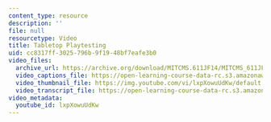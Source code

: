 ```yaml
---
content_type: resource
description: ''
file: null
resourcetype: Video
title: Tabletop Playtesting
uid: cc8317ff-3025-796b-9f19-48bf7eafe3b0
video_files:
  archive_url: https://archive.org/download/MITCMS.611JF14/MITCMS_611JF14_HelloWaves_300k.mp4
  video_captions_file: https://open-learning-course-data-rc.s3.amazonaws.com/cms-611j-creating-video-games-fall-2014/4b16a5921888562eb2f329655dbac238_lxpXowuUdKw.vtt
  video_thumbnail_file: https://img.youtube.com/vi/lxpXowuUdKw/default.jpg
  video_transcript_file: https://open-learning-course-data-rc.s3.amazonaws.com/cms-611j-creating-video-games-fall-2014/fc3f51f63a57052a783d7cfab407c236_lxpXowuUdKw.pdf
video_metadata:
  youtube_id: lxpXowuUdKw
---
```

